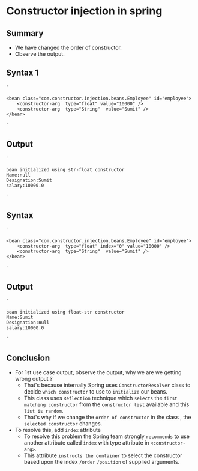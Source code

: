 # Constructor injection in spring

## Summary
- We have changed the order of constructor.
- Observe the output.

## Syntax 1
`

    <bean class="com.constructor.injection.beans.Employee" id="employee">
        <constructor-arg  type="float" value="10000" />
        <constructor-arg  type="String"  value="Sumit" />
    </bean>
`

## Output
`

    bean initialized using str-float constructor
    Name:null
    Designation:Sumit
    salary:10000.0

`

## Syntax
`

    <bean class="com.constructor.injection.beans.Employee" id="employee">
        <constructor-arg  type="float" index="0" value="10000" />
        <constructor-arg  type="String"  value="Sumit" />
    </bean>
`

## Output
`

    bean initialized using float-str constructor
    Name:Sumit
    Designation:null
    salary:10000.0
`

## Conclusion
- For 1st use case output, observe the output, why we are we getting wrong output ?
    - That's because internally Spring uses `ConstructorResolver` class to decide `which constructor` to use to `initialize` our beans.
    - This class uses `Reflection` technique which `selects` the `first matching constructor` from the `constructor list` available and this `list is random`.
    - That's why if we change the `order of constructor` in the class , the `selected constructor` changes.
- To resolve this, add `index` attribute
    - To resolve this problem the Spring team strongly `recommends` to use another attribute called `index` with type attribute in `<constructor-arg>`.
    - This attribute `instructs the container` to select the constructor based upon the index `/order` `/position` of supplied arguments.